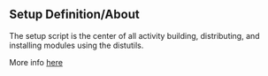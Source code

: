 ## Setup Definition/About
The setup script is the center of all activity building, distributing, and installing modules using the distutils. 

More info [here](https://docs.python.org/3/distutils/setupscript.html)
